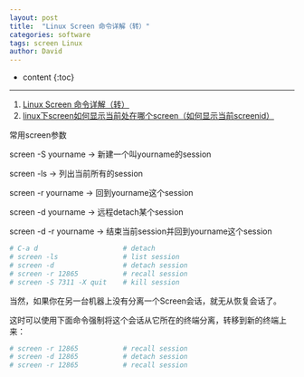 ```yaml
---
layout: post
title:  "Linux Screen 命令详解（转）"
categories: software
tags: screen Linux
author: David
---
```


* content
{:toc}

---

1. [Linux Screen 命令详解（转）](https://www.cnblogs.com/mchina/archive/2013/01/30/2880680.html)
2. [linux下screen如何显示当前处在哪个screen（如何显示当前screenid）](https://blog.csdn.net/weixin_34220834/article/details/92107468)

常用screen参数

screen -S yourname -> 新建一个叫yourname的session

screen -ls -> 列出当前所有的session

screen -r yourname -> 回到yourname这个session

screen -d yourname -> 远程detach某个session

screen -d -r yourname -> 结束当前session并回到yourname这个session

```bash
# C-a d                     # detach
# screen -ls                # list session
# screen -d                 # detach session
# screen -r 12865           # recall session
# screen -S 7311 -X quit    # kill session
```

当然，如果你在另一台机器上没有分离一个Screen会话，就无从恢复会话了。

这时可以使用下面命令强制将这个会话从它所在的终端分离，转移到新的终端上来：
```bash
# screen -r 12865           # recall session
# screen -d 12865           # detach session
# screen -r 12865           # recall session
```


